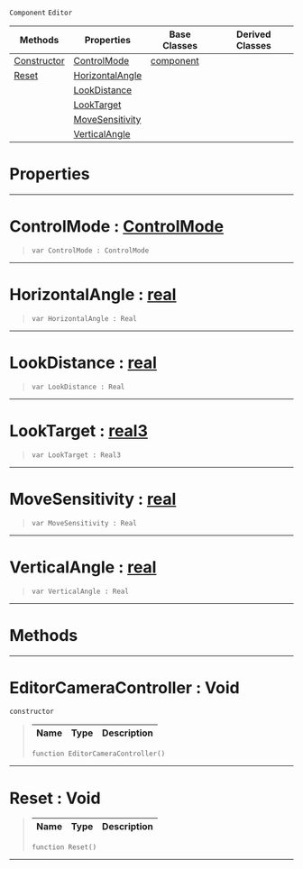  `Component` `Editor`



|Methods|Properties|Base Classes|Derived Classes|
|---|---|---|---|
|[ Constructor](https://github.com/PlasmaEngine/PlasmaDocs/blob/master/code_reference/class_reference/editorcameracontroller.markdown#editorcameracontroller-v)|[ ControlMode](https://github.com/PlasmaEngine/PlasmaDocs/blob/master/code_reference/class_reference/editorcameracontroller.markdown#controlmode-plasma-engine)|[component](https://github.com/PlasmaEngine/PlasmaDocs/blob/master/code_reference/class_reference/component.markdown)| |
|[ Reset](https://github.com/PlasmaEngine/PlasmaDocs/blob/master/code_reference/class_reference/editorcameracontroller.markdown#reset-void)|[ HorizontalAngle](https://github.com/PlasmaEngine/PlasmaDocs/blob/master/code_reference/class_reference/editorcameracontroller.markdown#horizontalangle-plasma-eng)| | |
| |[ LookDistance](https://github.com/PlasmaEngine/PlasmaDocs/blob/master/code_reference/class_reference/editorcameracontroller.markdown#lookdistance-plasma-engine)| | |
| |[ LookTarget](https://github.com/PlasmaEngine/PlasmaDocs/blob/master/code_reference/class_reference/editorcameracontroller.markdown#looktarget-plasma-engine-d)| | |
| |[ MoveSensitivity](https://github.com/PlasmaEngine/PlasmaDocs/blob/master/code_reference/class_reference/editorcameracontroller.markdown#movesensitivity-plasma-eng)| | |
| |[ VerticalAngle](https://github.com/PlasmaEngine/PlasmaDocs/blob/master/code_reference/class_reference/editorcameracontroller.markdown#verticalangle-plasma-engin)| | |


 #  Properties


---  
 #  ControlMode : [ControlMode](https://github.com/PlasmaEngine/PlasmaDocs/blob/master/code_reference/enum_reference.markdown#controlmode)

> 
> ``` lang=cpp, name=Lightning
> var ControlMode : ControlMode


---  
 #  HorizontalAngle : [real](https://github.com/PlasmaEngine/PlasmaDocs/blob/master/code_reference/lightning_base_types/real.markdown)

> 
> ``` lang=cpp, name=Lightning
> var HorizontalAngle : Real


---  
 #  LookDistance : [real](https://github.com/PlasmaEngine/PlasmaDocs/blob/master/code_reference/lightning_base_types/real.markdown)

> 
> ``` lang=cpp, name=Lightning
> var LookDistance : Real


---  
 #  LookTarget : [real3](https://github.com/PlasmaEngine/PlasmaDocs/blob/master/code_reference/lightning_base_types/real3.markdown)

> 
> ``` lang=cpp, name=Lightning
> var LookTarget : Real3


---  
 #  MoveSensitivity : [real](https://github.com/PlasmaEngine/PlasmaDocs/blob/master/code_reference/lightning_base_types/real.markdown)

> 
> ``` lang=cpp, name=Lightning
> var MoveSensitivity : Real


---  
 #  VerticalAngle : [real](https://github.com/PlasmaEngine/PlasmaDocs/blob/master/code_reference/lightning_base_types/real.markdown)

> 
> ``` lang=cpp, name=Lightning
> var VerticalAngle : Real


---  
 #  Methods


---  
 #  EditorCameraController : Void

 `constructor`

> 
> |Name|Type|Description|
> |---|---|---|
> ``` lang=cpp, name=Lightning
> function EditorCameraController()
> ``` 


---  
 #  Reset : Void

> 
> |Name|Type|Description|
> |---|---|---|
> ``` lang=cpp, name=Lightning
> function Reset()
> ``` 


---  
 

 